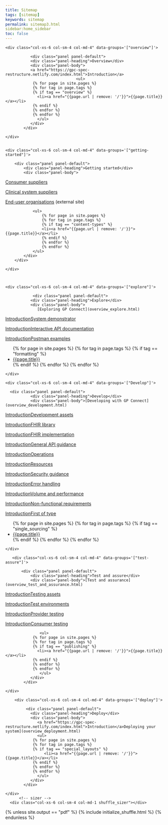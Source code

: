 ```yaml
---
title: Sitemap
tags: [sitemap]
keywords: sitemap
permalink: sitemap3.html
sidebar:home_sidebar
toc: false
---
```



<div id="grid" class="row">


    <div class="col-xs-6 col-sm-4 col-md-4" data-groups='["overview"]'>

               <div class="panel panel-default">
               <div class="panel-heading">Overview</div>
               <div class="panel-body">
               <a href="https://gpc-spec-restructure.netlify.com/index.html">Introduction</a> 
                                   <ul>
                {% for page in site.pages %}
                {% for tag in page.tags %}
                {% if tag == "overview" %}
                  <li><a href="{{page.url | remove: '/'}}">{{page.title}}</a></li>
                {% endif %}
                {% endfor %}
                {% endfor %} 
                  </ul>
               </div>
            </div>
    
    </div>
   

    <div class="col-xs-6 col-sm-4 col-md-4" data-groups='["getting-started"]'>

        <div class="panel panel-default">
            <div class="panel-heading">Getting started</div>
            <div class="panel-body">
                
<p><a href="https://gpc-spec-restructure.netlify.com/overview_consumer_supplier.html">Consumer suppliers</a></p>

<p><a href="https://gpc-spec-restructure.netlify.com/overview_clinical_system_supplier.html">Clinical system suppliers</a></p>

<p><a href="https://digital.nhs.uk/services/gp-connect">End-user organisations</a> (external site)</p>

                <ul>
                    {% for page in site.pages %}
                    {% for tag in page.tags %}
                    {% if tag == "content-types" %}
                    <li><a href="{{page.url | remove: '/'}}">{{page.title}}</a></li>
                    {% endif %}
                    {% endfor %}
                    {% endfor %}
                </ul>
            </div>
        </div>
        
    </div>



    <div class="col-xs-6 col-sm-4 col-md-4" data-groups='["explore"]'>

                <div class="panel panel-default">
               <div class="panel-heading">Explore</div>
               <div class="panel-body">
                  [Exploring GP Connect](overview_explore.html)

<a href="https://gpc-spec-restructure.netlify.com/index.html">Introduction</a>[System demonstrator](system_demonstrator.html)

<a href="https://gpc-spec-restructure.netlify.com/index.html">Introduction</a>[Interactive API documentation](system_swagger.html)

<a href="https://gpc-spec-restructure.netlify.com/index.html">Introduction</a>[Postman examples](system_reference_postman.html)
                  <ul>
                {% for page in site.pages %}
                {% for tag in page.tags %}
                {% if tag == "formatting" %}
                  <li><a href="{{page.url | remove: '/'}}">{{page.title}}</a></li>
                {% endif %}
                {% endfor %}
                {% endfor %}
                  </ul>
               </div>
            </div>

    </div>

    <div class="col-xs-6 col-sm-4 col-md-4" data-groups='["Develop"]'>
         
      <div class="panel panel-default">
               <div class="panel-heading">Develop</div>
               <div class="panel-body">[Developing with GP Connect](overview_development.html)

<a href="https://gpc-spec-restructure.netlify.com/index.html">Introduction</a>[Development assets](development_deliverables.html)

<a href="https://gpc-spec-restructure.netlify.com/index.html">Introduction</a>[FHIR library](development_fhir_open_source_guidance.html)

<a href="https://gpc-spec-restructure.netlify.com/index.html">Introduction</a>[FHIR implementation](development_fhir_api_guidance.html)

<a href="https://gpc-spec-restructure.netlify.com/index.html">Introduction</a>[General API guidance](development_general_api_guidance.html)

<a href="https://gpc-spec-restructure.netlify.com/index.html">Introduction</a>[Operations](development_fhir_operation_guidance.htm)

<a href="https://gpc-spec-restructure.netlify.com/index.html">Introduction</a>[Resources](development_fhir_resource_guidance.html)

<a href="https://gpc-spec-restructure.netlify.com/index.html">Introduction</a>[Security guidance](development_api_security_guidance.html)

<a href="https://gpc-spec-restructure.netlify.com/index.html">Introduction</a>[Error handling](development_fhir_error_handling_guidance.html)

<a href="https://gpc-spec-restructure.netlify.com/index.html">Introduction</a>[Volume and performance](development_api_volume_and_performance.html)

<a href="https://gpc-spec-restructure.netlify.com/index.html">Introduction</a>[Non-functional requirements](development_api_non_functional_requirements.html)

<a href="https://gpc-spec-restructure.netlify.com/index.html">Introduction</a>[First of type](overview_first_of_type.html)
               <ul>
                {% for page in site.pages %}
                {% for tag in page.tags %}
                {% if tag == "single_sourcing" %}
                  <li><a href="{{page.url | remove: '/'}}">{{page.title}}</a></li>
                {% endif %}
                {% endfor %}
                {% endfor %} 
               </ul>
            </div>
         </div>

    </div>

       <div class="col-xs-6 col-sm-4 col-md-4" data-groups='["test-assure"]'>

           <div class="panel panel-default">
               <div class="panel-heading">Test and assure</div>
               <div class="panel-body">[Test and assurance](overview_test_and_assurance.html)

<a href="https://gpc-spec-restructure.netlify.com/index.html">Introduction</a>[Testing assets](testing_deliverables.html)

<a href="https://gpc-spec-restructure.netlify.com/index.html">Introduction</a>[Test environments](testing_environments.html)

<a href="https://gpc-spec-restructure.netlify.com/index.html">Introduction</a>[Provider testing](testing_api_provider_testing.html)

<a href="https://gpc-spec-restructure.netlify.com/index.html">Introduction</a>[Consumer testing](testing_api_consumer_testing.html)

                   <ul>
                {% for page in site.pages %}
                {% for tag in page.tags %}
                {% if tag == "publishing" %}
                  <li><a href="{{page.url | remove: '/'}}">{{page.title}}</a></li>
                {% endif %}
                {% endfor %}
                {% endfor %}
                   </ul>
               </div>
            </div>

    </div>

        <div class="col-xs-6 col-sm-4 col-md-4" data-groups='["deploy"]'>

             <div class="panel panel-default">
               <div class="panel-heading">Deploy</div>
               <div class="panel-body">
                  <a href="https://gpc-spec-restructure.netlify.com/index.html">Introduction</a>Deploying your system](overview_deployment.html)
                  <ul>
                {% for page in site.pages %}
                {% for tag in page.tags %}
                {% if tag == "special_layouts" %}
                     <li><a href="{{page.url | remove: '/'}}">{{page.title}}</a></li>
                {% endif %}
                {% endfor %}
                {% endfor %} 
                  </ul>
               </div>
            </div>

    </div>
          <!-- sizer -->
      <div class="col-xs-6 col-sm-4 col-md-1 shuffle_sizer"></div>          


    

{% unless site.output == "pdf" %}
{% include initialize_shuffle.html %}
{% endunless %}


